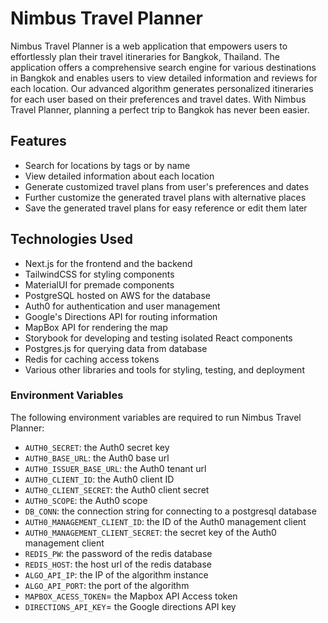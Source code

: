 # Nimbus Travel Planner

Nimbus Travel Planner is a web application that empowers users to effortlessly plan their travel itineraries for Bangkok, Thailand. The application offers a comprehensive search engine for various destinations in Bangkok and enables users to view detailed information and reviews for each location. Our advanced algorithm generates personalized itineraries for each user based on their preferences and travel dates. With Nimbus Travel Planner, planning a perfect trip to Bangkok has never been easier.

## Features

- Search for locations by tags or by name
- View detailed information about each location
- Generate customized travel plans from user's preferences and dates
- Further customize the generated travel plans with alternative places
- Save the generated travel plans for easy reference or edit them later

## Technologies Used

- Next.js for the frontend and the backend
- TailwindCSS for styling components
- MaterialUI for premade components
- PostgreSQL hosted on AWS for the database
- Auth0 for authentication and user management
- Google's Directions API for routing information
- MapBox API for rendering the map
- Storybook for developing and testing isolated React components
- Postgres.js for querying data from database
- Redis for caching access tokens
- Various other libraries and tools for styling, testing, and deployment

### Environment Variables

The following environment variables are required to run Nimbus Travel Planner:

- `AUTH0_SECRET`: the Auth0 secret key
- `AUTH0_BASE_URL`: the Auth0 base url
- `AUTH0_ISSUER_BASE_URL`: the Auth0 tenant url
- `AUTH0_CLIENT_ID`: the Auth0 client ID
- `AUTH0_CLIENT_SECRET`: the Auth0 client secret
- `AUTH0_SCOPE`: the Auth0 scope
- `DB_CONN`: the connection string for connecting to a postgresql database
- `AUTH0_MANAGEMENT_CLIENT_ID`: the ID of the Auth0 management client
- `AUTH0_MANAGEMENT_CLIENT_SECRET`: the secret key of the Auth0 management client
- `REDIS_PW`: the password of the redis database
- `REDIS_HOST`: the host url of the redis database
- `ALGO_API_IP`: the IP of the algorithm instance
- `ALGO_API_PORT`: the port of the algorithm
- `MAPBOX_ACESS_TOKEN`= the Mapbox API Access token
- `DIRECTIONS_API_KEY`= the Google directions API key

